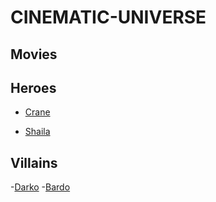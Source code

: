 # CINEMATIC-UNIVERSE

## Movies


## Heroes 

- [Crane](../CINEMATIC-UNIVERSE/heroes/Crane.md)

- [Shaila](../CINEMATIC-UNIVERSE/heroes/Shaila.md)

## Villains 

-[Darko](./villains/Darko.md)
-[Bardo](./villains/Bardo%20The%20Redemmer.md)
